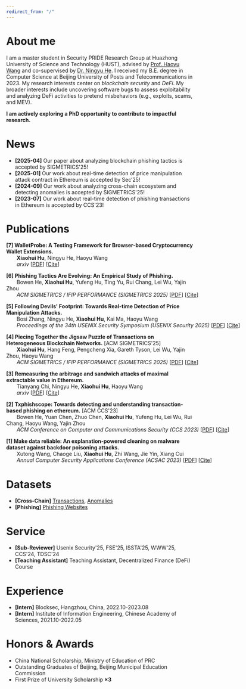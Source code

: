 ```yaml
---
redirect_from: "/"
---
```

<script>
  function toggleCitationBox(id) {
    const box = document.getElementById(id);
    if (box) {
      box.style.display = (box.style.display === 'none' || box.style.display === '') ? 'block' : 'none';
    }
  }

  function copyCitation(id) {
    const text = document.querySelector(`#${id} pre`).innerText;
    navigator.clipboard.writeText(text).then(() => {
      alert("Citation copied to clipboard!");
    }).catch(err => {
      console.error("Failed to copy citation:", err);
    });
  }
</script>

<style>
  .copy-btn {
    position: absolute;
    top: 3px;
    right: 3px;
    font-size: 12px;
    padding: 2px 2px;
    cursor: pointer;
    background-color: #eee;
    border: 1px solid #bbb;
    border-radius: 1px;
  }

  .copy-btn:hover {
    background-color: #ddd;
  }
</style>


# About me
I am a master student in Security PRIDE Research Group at Huazhong University of Science and Technology (HUST), advised by [Prof. Haoyu Wang](https://howiepku.github.io/index.html) and co-supervised by [Dr. Ningyu He](https://ningyu-he.notion.site/Ningyu-s-Homepage-74990eabecda4c5b9cd0e90762ebc7a9). I received my B.E. degree in Computer Science at Beijing University of Posts and Telecommunications in 2023. 
My research interests center on *blockchain security* and *DeFi*. My broader interests include uncovering software bugs to assess exploitability and analyzing DeFi activities to pretend misbehaviors (e.g., exploits, scams, and MEV).

**I am actively exploring a PhD opportunity to contribute to impactful research.**

# News
* **[2025-04]** Our paper about analyzing blockchain phishing tactics is accepted by SIGMETRICS'25!
* **[2025-01]** Our work about real-time detection of price manipulation attack contract in Ethereum is accepted by Sec’25!
* **[2024-09]** Our work about analyzing cross-chain ecosystem and detecting anomalies is accepted by SIGMETRICS'25!
* **[2023-07]** Our work about real-time detection of phishing transactions in Ethereum is accepted by CCS'23!


# Publications


<p class="view">
  <strong>[7] WalletProbe: A Testing Framework for Browser-based Cryptocurrency Wallet Extensions.</strong>
  <br>
  <span style="margin-left: 2em;">
  <strong>Xiaohui Hu</strong>, Ningyu He, Haoyu Wang
  </span>
  <br>
  <span style="margin-left: 2em; white-space: nowrap;">
  <i>arxiv</i>
    [<a href="https://arxiv.org/pdf/2504.11735" target="_blank">PDF</a>]
    [<a href="javascript:void(0);" onclick="toggleCitationBox('cite7')">Cite</a>]
  </span>
</p>

<div id="cite7" class="citation-box" style="display:none; border: 1px solid #ccc; padding: 15px; background-color: #f9f9f9; max-width: 700px; margin-top: 10px; font-family: monospace;">
  <button class="copy-btn" onclick="copyCitation('cite7')">Copy</button>
  <!-- <pre> -->
  {% include citations/wallet.txt %}
  <!-- </pre> -->
</div>

<!-- ----------------------------- -->

<p class="view">
  <strong>[6] Phishing Tactics Are Evolving: An Empirical Study of Phishing.</strong>
  <br>
  <span style="margin-left: 2em;">
  Bowen He, <strong>Xiaohui Hu</strong>, Yufeng Hu, Ting Yu, Rui Chang, Lei Wu, Yajin Zhou
  </span>
  <br>
  <span style="margin-left: 2em; white-space: nowrap;">
  <i>ACM SIGMETRICS / IFIP PERFORMANCE (SIGMETRICS 2025)</i>
  <span style="white-space: nowrap;">
    [<a href="" target="_blank">PDF</a>]
    [<a href="javascript:void(0);" onclick="toggleCitationBox('cite6')">Cite</a>]
  </span>
</p>

<div id="cite6" class="citation-box" style="display:none; border: 1px solid #ccc; padding: 15px; background-color: #f9f9f9; max-width: 700px; margin-top: 10px; font-family: monospace;">
  <button class="copy-btn" onclick="copyCitation('cite6')">Copy</button>
  <!-- <pre> -->
  {% include citations/wallet.txt %}
  <!-- </pre> -->
</div>

<!-- ----------------------------- -->

<p class="view">
  <strong>[5] Following Devils' Footprint: Towards Real-time Detection of Price Manipulation Attacks.</strong>
  <br>
  <span style="margin-left: 2em;">
  Bosi Zhang, Ningyu He, <strong>Xiaohui Hu</strong>, Kai Ma, Haoyu Wang
  </span>
  <br>
  <span style="margin-left: 2em; white-space: nowrap;">
  <i>Proceedings of the 34th USENIX Security Symposium (USENIX Security 2025)</i>
    [<a href="https://arxiv.org/pdf/2502.03718" target="_blank">PDF</a>]
    [<a href="javascript:void(0);" onclick="toggleCitationBox('cite5')">Cite</a>]
  </span>
</p>

<div id="cite5" class="citation-box" style="display:none; border: 1px solid #ccc; padding: 15px; background-color: #f9f9f9; max-width: 700px; margin-top: 10px; font-family: monospace;">
  <button class="copy-btn" onclick="copyCitation('cite5')">Copy</button>
  <!-- <pre> -->
  {% include citations/sec25_price_manipulation.txt %}
  <!-- </pre> -->
</div>

<!-- ----------------------------- -->

<p class="view">
  <strong>[4] Piecing Together the Jigsaw Puzzle of Transactions on Heterogeneous Blockchain Networks.</strong> [ACM SIGMETRICS'25]
  <br>
  <span style="margin-left: 2em;">
  <strong>Xiaohui Hu</strong>, Hang Feng, Pengcheng Xia, Gareth Tyson, Lei Wu, Yajin Zhou, Haoyu Wang
  </span>
  <br>
  <span style="margin-left: 2em; white-space: nowrap;">
 <i>ACM SIGMETRICS / IFIP PERFORMANCE (SIGMETRICS 2025)</i>
    [<a href="https://www.eecs.qmul.ac.uk/~tysong/files/SIGMETRICS25.pdf" target="_blank">PDF</a>]
    [<a href="javascript:void(0);" onclick="toggleCitationBox('cite4')">Cite</a>]
  </span>
</p>

<div id="cite4" class="citation-box" style="display:none; border: 1px solid #ccc; padding: 15px; background-color: #f9f9f9; max-width: 700px; margin-top: 10px; font-family: monospace;">
  <button class="copy-btn" onclick="copyCitation('cite4')">Copy</button>
  <!-- <pre> -->
  {% include citations/sig25_cross-chain.txt %}
  <!-- </pre> -->
</div>

<!-- ----------------------------- -->

<p class="view">
  <strong>[3] Remeasuring the arbitrage and sandwich attacks of maximal extractable value in Ethereum.</strong>
  <br>
  <span style="margin-left: 2em;">
  Tianyang Chi, Ningyu He, <strong>Xiaohui Hu</strong>, Haoyu Wang
  </span>
  <br>
  <span style="margin-left: 2em; white-space: nowrap;">
  <i>arxiv</i>
    [<a href="https://arxiv.org/pdf/2405.17944" target="_blank">PDF</a>]
    [<a href="javascript:void(0);" onclick="toggleCitationBox('cite3')">Cite</a>]
  </span>
</p>

<div id="cite3" class="citation-box" style="display:none; border: 1px solid #ccc; padding: 15px; background-color: #f9f9f9; max-width: 700px; margin-top: 10px; font-family: monospace;">
  <button class="copy-btn" onclick="copyCitation('cite3')">Copy</button>
  <!-- <pre> -->
  {% include citations/mev.txt %}
  <!-- </pre> -->
</div>

<!-- ----------------------------- -->

<p class="view">
  <strong>[2] Txphishscope: Towards detecting and understanding transaction-based phishing on ethereum.</strong> [ACM CCS'23] 
  <br>
  <span style="margin-left: 2em;">
  Bowen He, Yuan Chen, Zhuo Chen, <strong>Xiaohui Hu</strong>, Yufeng Hu, Lei Wu, Rui Chang, Haoyu Wang, Yajin Zhou
  </span>
  <br>
  <span style="margin-left: 2em; white-space: nowrap;">
    <i>ACM Conference on Computer and Communications Security (CCS 2023)</i>
    [<a href="https://assets.blocksec.com/pdf/ccs23_phishing.pdf" target="_blank">PDF</a>]
    [<a href="javascript:void(0);" onclick="toggleCitationBox('cite2')">Cite</a>]
  </span>
</p>

<div id="cite2" class="citation-box" style="display:none; border: 1px solid #ccc; padding: 15px; background-color: #f9f9f9; max-width: 700px; margin-top: 10px; font-family: monospace;">
  <button class="copy-btn" onclick="copyCitation('cite2')">Copy</button>
  <!-- <pre> -->
  {% include citations/ccs23_phishing.txt %}
  <!-- </pre> -->
</div>

<!-- ----------------------------- -->

<p class="view">
  <strong>[1] Make data reliable: An explanation-powered cleaning on malware dataset against backdoor poisoning attacks.</strong>
  <br>
  <span style="margin-left: 2em;">
  Xutong Wang, Chaoge Liu, <strong>Xiaohui Hu</strong>, Zhi Wang, Jie Yin, Xiang Cui
  </span> 
  <br>
  <span style="margin-left: 2em; white-space: nowrap;">
  <i>Annual Computer Security Applications Conference (ACSAC 2023)</i>
    [<a href="https://dl.acm.org/doi/pdf/10.1145/3564625.3564661" target="_blank">PDF</a>]
    [<a href="javascript:void(0);" onclick="toggleCitationBox('cite1')">Cite</a>]
  </span>
</p>

<div id="cite1" class="citation-box" style="display:none; border: 1px solid #ccc; padding: 15px; background-color: #f9f9f9; max-width: 700px; margin-top: 10px; font-family: monospace;">
  <button class="copy-btn" onclick="copyCitation('cite1')">Copy</button>
  <!-- <pre> -->
  {% include citations/make_data_reliable.txt %}
  <!-- </pre> -->
</div>


# Datasets
* **[Cross-Chain]** [Transactions](https://www.dropbox.com/scl/fi/42pi7h65x9ttzpoq7mhn5/cross_chain_data.csv?rlkey=t5bpsshz6niaqkh897rtkqsp2&st=vhxc2hp0&dl=0), [Anomalies](https://www.dropbox.com/scl/fi/bsotstmgjl4xowydl7he9/unmatched_cross_chain_data.csv?rlkey=r7jbdk6nezp5gocxwft5yung7&st=kck3zwbi&dl=0)
* **[Phishing]** [Phishing Websites](https://github.com/blocksecteam/TxPhishScope/blob/main/TxPhishScope_CCS_2023_Phishing_URLs.txt)

# Service
* **[Sub-Reviewer]** Usenix Security'25, FSE'25, ISSTA'25, WWW'25, CCS'24, TDSC'24
* **[Teaching Assistant]** Teaching Assistant, Decentralized Finance (DeFi) Course

# Experience
* **[Intern]** Blocksec, Hangzhou, China, 2022.10-2023.08
* **[Intern]** Institute of Information Engineering, Chinese Academy of Sciences, 2021.10-2022.05

# Honors & Awards
* China National Scholarship, Ministry of Education of PRC
* Outstanding Graduates of Beijing, Beijing Municipal Education Commission
* First Prize of University Scholarship **×3**


